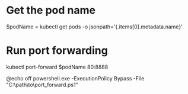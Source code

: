 # Get the pod name
$podName = kubectl get pods -o jsonpath='{.items[0].metadata.name}'

# Run port forwarding
kubectl port-forward $podName 80:8888

@echo off
powershell.exe -ExecutionPolicy Bypass -File "C:\path\to\port_forward.ps1"


